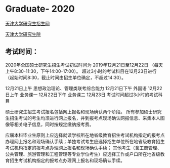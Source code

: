# Graduate- 2020

[天津大学研究生招生网](http://yzb.tju.edu.cn/)

[天津大学研究生院]( http://gs.tju.edu.cn/)

## 考试时间：

2020年全国硕士研究生招生考试初试时间为
2019年12月21日至12月22日
（每天上午8:30-11:30，下午14:00-17:00）。
超过3小时的考试科目在12月23日进行（起始时间8:30，截止时间由招生单位确定，不超过14:30）。

12月21日上午   思想政治理论、管理类联考综合能力
12月21日下午   外国语
12月22日上午   业务课一
12月22日下午   业务课二
12月23日      考试时间超过3小时的考试科目

硕士研究生招生考试报名包括网上报名和现场确认两个阶段。
所有参加硕士研究生招生考试的考生均须进行网上报名，并到报考点现场确认网报信息、采集本人图像等相关电子信息，同时按规定缴纳报考费。

应届本科毕业生原则上应选择就读学校所在地省级教育招生考试机构指定的报考点办理网上报名和现场确认手续；单独考试考生应选择招生单位所在地省级教育招生考试机构指定的报考点办理网上报名和现场确认手续；
其他考生（含工商管理、公共管理、旅游管理和工程管理等专业学位考生）应选择工作或户口所在地省级教育招生考试机构指定的报考点办理网上报名和现场确认手续。